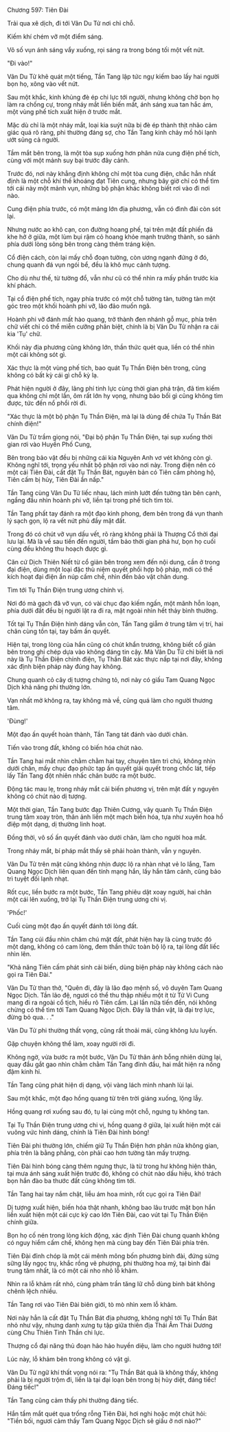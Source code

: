




Chương 597: Tiên Đài


Trải qua xê dịch, đi tới Vân Du Tử nơi chỉ chỗ.

Kiếm khí chém vỡ một điểm sáng.

Vô số vụn ánh sáng vẩy xuống, rọi sáng ra trong bóng tối một vết nứt.

"Đi vào!"

Vân Du Tử khẽ quát một tiếng, Tần Tang lập tức ngự kiếm bao lấy hai người bọn họ, xông vào vết nứt.

Sau một khắc, kinh khủng đè ép chi lực tới người, nhưng không chờ bọn họ làm ra chống cự, trong nháy mắt liền biến mất, ánh sáng xua tan hắc ám, một vùng phế tích xuất hiện ở trước mắt.

Mặc dù chỉ là một nháy mắt, loại kia suýt nữa bị đè ép thành thịt nhão cảm giác quá rõ ràng, phi thường đáng sợ, cho Tần Tang kinh chảy mồ hôi lạnh ướt sũng cả người.

Tầm mắt bên trong, là một tòa sụp xuống hơn phân nửa cung điện phế tích, cùng với một mảnh suy bại trước đây cảnh.

Trước đó, nơi này khẳng định không chỉ một tòa cung điện, chắc hẳn nhất định là một chỗ khí thế khoáng đạt Tiên cung, nhưng bây giờ chỉ có thể tìm tới cái này một mảnh vụn, những bộ phận khác không biết rơi vào đi nơi nào.

Cung điện phía trước, có một mảng lớn địa phương, vẫn có đình đài còn sót lại.

Nhưng nước ao khô cạn, con đường hoang phế, tại trên mặt đất phiến đá khe hở ở giữa, một lùm bụi rậm cỏ hoang khỏe mạnh trưởng thành, so sánh phía dưới lòng sông bên trong càng thêm tráng kiện.

Cổ điện cách, còn lại mấy chỗ đoạn tường, còn ương ngạnh đứng ở đó, chung quanh đá vụn ngói bể, đều là khô mục cảnh tượng.

Cho dù như thế, từ tường đổ, vẫn như cũ có thể nhìn ra mấy phần trước kia khí phách.

Tại cổ điện phế tích, ngay phía trước có một chỗ tường tàn, tường tàn một góc treo một khối hoành phi vỡ, lảo đảo muốn ngã.

Hoành phi vỡ đánh mất hào quang, trở thành đen nhánh gỗ mục, phía trên chữ viết chỉ có thể miễn cưỡng phân biệt, chính là bị Vân Du Tử nhận ra cái kia 'Tụ' chữ.

Khối này địa phương cũng không lớn, thần thức quét qua, liền có thể nhìn một cái không sót gì.

Xác thực là một vùng phế tích, bao quát Tụ Thần Điện bên trong, cũng không có bất kỳ cái gì chỗ kỳ lạ.

Phát hiện người ở đây, lãng phí tinh lực cùng thời gian phá trận, đã tìm kiếm qua không chỉ một lần, ôm rất lớn hy vọng, nhưng bảo bối gì cũng không tìm được, tức đến nổ phổi rời đi.

"Xác thực là một bộ phận Tụ Thần Điện, mà lại là dùng để chứa Tụ Thần Bát chính điện!"

Vân Du Tử trầm giọng nói, "Đại bộ phận Tụ Thần Điện, tại sụp xuống thời gian rơi vào Huyền Phố Cung,

Bên trong bảo vật đều bị những cái kia Nguyên Anh vơ vét không còn gì. Không nghĩ tới, trọng yếu nhất bộ phận rơi vào nơi này. Trong điện nên có một cái Tiên Đài, cất đặt Tụ Thần Bát, nguyên bản có Tiên cấm phòng hộ, Tiên cấm bị hủy, Tiên Đài ẩn nấp."

Tần Tang cùng Vân Du Tử liếc nhau, lách mình lướt đến tường tàn bên cạnh, ngẩng đầu nhìn hoành phi vỡ, liền tại trong phế tích tìm tòi.

Tần Tang phất tay đánh ra một đạo kình phong, đem bên trong đá vụn thanh lý sạch gọn, lộ ra vết nứt phủ đầy mặt đất.

Trong đó có chút vỡ vụn dấu vết, rõ ràng không phải là Thượng Cổ thời đại lưu lại. Mà là về sau tiến đến người, tầm bảo thời gian phá hư, bọn họ cuối cùng đều không thu hoạch được gì.

Căn cứ Dịch Thiên Niết từ cổ giản bên trong xem đến nội dung, cần ở trong đại điện, dùng một loại đặc thù niệm quyết phối hợp bộ pháp, mới có thể kích hoạt đại điện ẩn núp cấm chế, nhìn đến bảo vật chân dung.

Tìm tới Tụ Thần Điện trung ương chính vị.

Nơi đó mà gạch đã vỡ vụn, có vài chục đạo kiếm ngấn, một mãnh hỗn loạn, phía dưới đất đều bị người lật ra đi ra, mặt ngoài nhìn hết thảy bình thường.

Tốt tại Tụ Thần Điện hình dáng vẫn còn, Tần Tang giẫm ở trung tâm vị trí, hai chân cùng tồn tại, tay bấm ấn quyết.

Hiện tại, trong lòng của hắn cũng có chút khẩn trương, không biết cổ giản bên trong ghi chép dựa vào không đáng tin cậy. Mà Vân Du Tử chỉ biết là nơi này là Tụ Thần Điện chính điện, Tụ Thần Bát xác thực nấp tại nơi đây, không xác định biện pháp này đúng hay không.

Chung quanh cỏ cây dị tượng chứng tỏ, nơi này có giấu Tam Quang Ngọc Dịch khả năng phi thường lớn.

Vạn nhất mở không ra, tay không mà về, cũng quá làm cho người thương tâm.

'Đùng!'

Một đạo ấn quyết hoàn thành, Tần Tang tát đánh vào dưới chân.

Tiến vào trong đất, không có biến hóa chút nào.

Tần Tang hai mắt nhìn chằm chằm hai tay, chuyên tâm trì chú, không nhìn dưới chân, mấy chục đạo phức tạp ấn quyết giải quyết trong chốc lát, tiếp lấy Tần Tang đột nhiên nhấc chân bước ra một bước.

Động tác mau lẹ, trong nháy mắt cải biến phương vị, trên mặt đất y nguyên không có chút nào dị tượng.

Một thời gian, Tần Tang bước đạp Thiên Cương, vây quanh Tụ Thần Điện trung tâm xoay tròn, thân ảnh liền một mạch biến hóa, tựa như xuyên hoa hồ điệp một dạng, dị thường linh hoạt.

Đồng thời, vô số ấn quyết đánh vào dưới chân, làm cho người hoa mắt.

Trong nháy mắt, bí pháp mắt thấy sẽ phải hoàn thành, vẫn y nguyên.

Vân Du Tử trên mặt cũng không nhịn được lộ ra nhàn nhạt vẻ lo lắng, Tam Quang Ngọc Dịch liên quan đến tính mạng hắn, lấy hắn tâm cảnh, cũng bảo trì tuyệt đối lạnh nhạt.

Rốt cục, liền bước ra một bước, Tần Tang phiêu dật xoay người, hai chân một cái lên xuống, trở lại Tụ Thần Điện trung ương chi vị.

'Phốc!'

Cuối cùng một đạo ấn quyết đánh tới lòng đất.

Tần Tang cúi đầu nhìn chăm chú mặt đất, phát hiện hay là cùng trước đó một dạng, không có cam lòng, đem thần thức toàn bộ lộ ra, tại lòng đất liếc nhìn lên.

"Khả năng Tiên cấm phát sinh cải biến, dùng biện pháp này không cách nào gọi ra Tiên Đài."

Vân Du Tử than thở, "Quên đi, đây là lão đạo mệnh số, vô duyên Tam Quang Ngọc Dịch. Tần lão đệ, ngươi có thể thu thập nhiều một ít từ Tử Vi Cung mang đi ra ngoài cổ tịch, hiểu rõ Tiên cấm. Lại lần nữa tiến đến, nói không chừng có thể tìm tới Tam Quang Ngọc Dịch. Đây là thần vật, là đại trợ lực, đừng bỏ qua. . ."

Vân Du Tử phi thường thất vọng, cũng rất thoải mái, cũng không lưu luyến.

Gặp chuyện không thể làm, xoay người rời đi.

Không ngờ, vừa bước ra một bước, Vân Du Tử thân ảnh bỗng nhiên dừng lại, quay đầu gắt gao nhìn chằm chằm Tần Tang đỉnh đầu, hai mắt hiện ra nồng đậm kinh hỉ.

Tần Tang cũng phát hiện dị dạng, vội vàng lách mình nhanh lùi lại.

Sau một khắc, một đạo hồng quang từ trên trời giáng xuống, lộng lẫy.

Hồng quang rơi xuống sau đó, tụ lại cùng một chỗ, ngưng tụ không tan.

Tại Tụ Thần Điện trung ương chi vị, hồng quang ở giữa, lại xuất hiện một cái vuông vức hình dáng, chính là Tiên Đài hình bóng!

Tiên Đài phi thường lớn, chiếm giữ Tụ Thần Điện hơn phân nửa không gian, phía trên là bằng phẳng, còn phải cao hơn tường tàn mấy trượng.

Tiên Đài hình bóng càng thêm ngưng thực, là từ trong hư không hiện thân, tại mưa ánh sáng xuất hiện trước đó, không có chút nào dấu hiệu, khó trách bọn hắn đào ba thước đất cũng không tìm tới.

Tần Tang hai tay nắm chặt, liễu ám hoa minh, rốt cục gọi ra Tiên Đài!

Dị tượng xuất hiện, biến hóa thật nhanh, không bao lâu trước mặt bọn hắn liền xuất hiện một cái cực kỳ cao lớn Tiên Đài, cao vút tại Tụ Thần Điện chính giữa.

Bọn họ cố nén trong lòng kích động, xác định Tiên Đài chung quanh không có nguy hiểm cấm chế, không hẹn mà cùng bay đến Tiên Đài phía trên.

Tiên Đài đỉnh chóp là một cái mênh mông bốn phương bình đài, đứng sừng sững lấy ngọc trụ, khắc rồng vẽ phượng, phi thường hoa mỹ, tại bình đài trung tâm nhất, là có một cái nho nhỏ lỗ khảm.

Nhìn ra lỗ khảm rất nhỏ, cùng phàm trần tăng lữ chỗ dùng bình bát không chênh lệch nhiều.

Tần Tang rơi vào Tiên Đài biên giới, tò mò nhìn xem lỗ khảm.

Nơi này hẳn là cất đặt Tụ Thần Bát địa phương, không nghĩ tới Tụ Thần Bát nhỏ như vậy, nhưng danh xưng tụ tập giữa thiên địa Thái Âm Thái Dương cùng Chu Thiên Tinh Thần chi lực.

Thượng cổ đại năng thủ đoạn hảo hảo huyền diệu, làm cho người hướng tới!

Lúc này, lỗ khảm bên trong không có vật gì.

Vân Du Tử ngữ khí thất vọng nói ra: "Tụ Thần Bát quả là không thấy, không phải là bị người trộm đi, liền là tại đại loạn bên trong bị hủy diệt, đáng tiếc! Đáng tiếc!"

Tần Tang cũng cảm thấy phi thường đáng tiếc.

Hắn tầm mắt quét qua trống rỗng Tiên Đài, hơi nghi hoặc một chút hỏi: "Tiền bối, ngươi cảm thấy Tam Quang Ngọc Dịch sẽ giấu ở nơi nào?"




